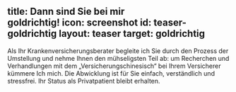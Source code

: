 title: Dann sind Sie bei mir<br>goldrichtig!
icon: screenshot
id: teaser-goldrichtig
layout: teaser
target: goldrichtig
---
Als Ihr Krankenversicherungsberater begleite ich Sie durch den Prozess der Umstellung und nehme Ihnen den mühseligsten Teil ab: um Recherchen und Verhandlungen mit dem „Versicherungschinesisch“ bei Ihrem Versicherer kümmere Ich mich. Die Abwicklung ist für Sie einfach, verständlich und stressfrei. Ihr Status als Privatpatient bleibt erhalten.
